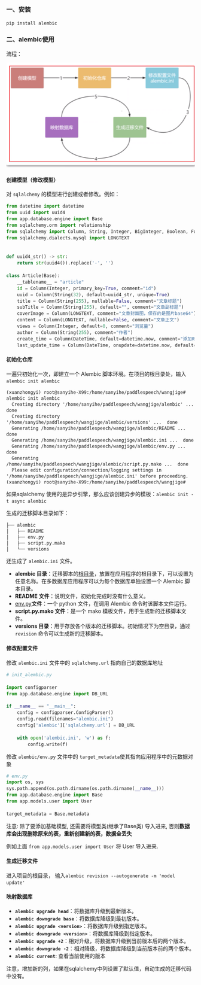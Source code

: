 ### 一、安装

`pip install alembic`



### 二、alembic使用

流程：

 ![](alembic_imgs/alembic流程图.png)



#### 创建模型（修改模型）

对 `sqlalchemy` 的模型进行创建或者修改。例如：

```python
from datetime import datetime
from uuid import uuid4
from app.database.engine import Base
from sqlalchemy.orm import relationship
from sqlalchemy import Column, String, Integer, BigInteger, Boolean, ForeignKey, Float, DECIMAL, DateTime, func, Text
from sqlalchemy.dialects.mysql import LONGTEXT


def uuid4_str() -> str:
    return str(uuid4()).replace('-', '')

class Article(Base):
    __tablename__ = "article"
    id = Column(Integer, primary_key=True, comment="id")
    uuid = Column(String(32), default=uuid4_str, unique=True)
    title = Column(String(255), nullable=False, comment="文章标题")
    subTitle = Column(String(255), default="", comment="文章副标题")
    coverImage = Column(LONGTEXT, comment="文章封面图，保存的是图片base64")
    content = Column(LONGTEXT, nullable=False, comment="文章正文")
    views = Column(Integer, default=0, comment="浏览量")
    author = Column(String(255), comment="作者")
    create_time = Column(DateTime, default=datetime.now, comment="添加时间")
    last_update_time = Column(DateTime, onupdate=datetime.now, default=datetime.now, comment="最后修改时间")
```



#### 初始化仓库

一遍只初始化一次，即建立一个 Alembic 脚本环境。在项目的根目录处，输入 `alembic init alembic`

```shell
(xuanzhongyi) root@sanyihe-X99:/home/sanyihe/paddlespeech/wangjige# alembic init alembic
  Creating directory '/home/sanyihe/paddlespeech/wangjige/alembic' ...  done
  Creating directory '/home/sanyihe/paddlespeech/wangjige/alembic/versions' ...  done
  Generating /home/sanyihe/paddlespeech/wangjige/alembic/README ...  done
  Generating /home/sanyihe/paddlespeech/wangjige/alembic.ini ...  done
  Generating /home/sanyihe/paddlespeech/wangjige/alembic/env.py ...  done
  Generating /home/sanyihe/paddlespeech/wangjige/alembic/script.py.mako ...  done
  Please edit configuration/connection/logging settings in '/home/sanyihe/paddlespeech/wangjige/alembic.ini' before proceeding.
(xuanzhongyi) root@sanyihe-X99:/home/sanyihe/paddlespeech/wangjige# 
```

如果sqlalchemy 使用的是异步引擎，那么应该创建异步的模板：`alembic init -t async alembic`



生成的迁移脚本目录如下：

```text
├── alembic
│   ├── README
│   ├── env.py
│   ├── script.py.mako
│   └── versions
```

还生成了 `alembic.ini` 文件。

- **alembic 目录**：迁移脚本的[根目录](https://zhida.zhihu.com/search?content_id=108152807&content_type=Article&match_order=1&q=根目录&zhida_source=entity)，放置在应用程序的根目录下，可以设置为任意名称。在多数据库应用程序可以为每个数据库单独设置一个 Alembic 脚本目录。
- **README 文件**：说明文件，初始化完成时没有什么意义。
- [env.py](https://link.zhihu.com/?target=http%3A//env.py/)**文件**：一个 python 文件，在调用 Alembic 命令时该脚本文件运行。
- **script.py.mako 文件**：是一个 mako 模板文件，用于生成新的迁移脚本文件。
- **versions 目录**：用于存放各个版本的迁移脚本。初始情况下为空目录，通过 `revision` 命令可以生成新的迁移脚本。



#### 修改配置文件

修改 `alembic.ini` 文件中的 `sqlalchemy.url` 指向自己的数据库地址

```python
# init_alembic.py

import configparser
from app.database.engine import DB_URL

if __name__ == "__main__":
    config = configparser.ConfigParser()
    config.read(filenames="alembic.ini")
    config['alembic']['sqlalchemy.url'] = DB_URL

    with open('alembic.ini', 'w') as f:
        config.write(f)

```

修改 `alembic/env.py` 文件中的 ` target_metadata `使其指向应用程序中的元数据对象

```python
# env.py
import os, sys
sys.path.append(os.path.dirname(os.path.dirname(__name__)))
from app.database.engine import Base
from app.models.user import User

target_metadata = Base.metadata
```

注意: 除了要添加基础模型, 还需要将模型类(继承了Base类) 导入进来,  否则**数据库会出现删除原来的表，重新创建新的表，数据全丢失**

例如上面 `from app.models.user import User` 将 User 导入进来.



#### 生成迁移文件

进入项目的根目录， 输入`alembic revision --autogenerate -m 'model update'`



#### 映射数据库

- **`alembic upgrade head`**：将数据库升级到最新版本。
- **`alembic downgrade base`**：将数据库降级到最初版本。
- **`alembic upgrade <version>`**：将数据库升级到指定版本。
- **`alembic downgrade <version>`**：将数据库降级到指定版本。
- **`alembic upgrade +2`**：相对升级，将数据库升级到当前版本后的两个版本。
- **`alembic downgrade -2`**：相对降级，将数据库降级到当前版本前的两个版本。
- **`alembic current`**: 查看当前使用的版本

注意，增加新的列，如果在sqlalchemy中列设置了默认值，自动生成的迁移代码中没有。
